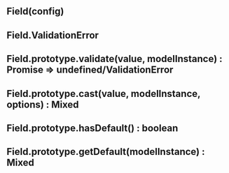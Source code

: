 ## Field(config)

## Field.ValidationError

## Field.prototype.validate(value, modelInstance) : Promise => undefined/ValidationError

## Field.prototype.cast(value, modelInstance, options) : Mixed

## Field.prototype.hasDefault() : boolean

## Field.prototype.getDefault(modelInstance) : Mixed
